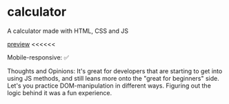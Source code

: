 # calculator
A calculator made with HTML, CSS and JS

[preview](https://emmabeanshare.github.io/calculator/) <<<<<<

Mobile-responsive: ✅

Thoughts and Opinions: It's great for developers that are starting to get into using JS methods, and still leans more onto the "great for beginners" side. Let's you practice DOM-manipulation in different ways. Figuring out the logic behind it was a fun experience. 
